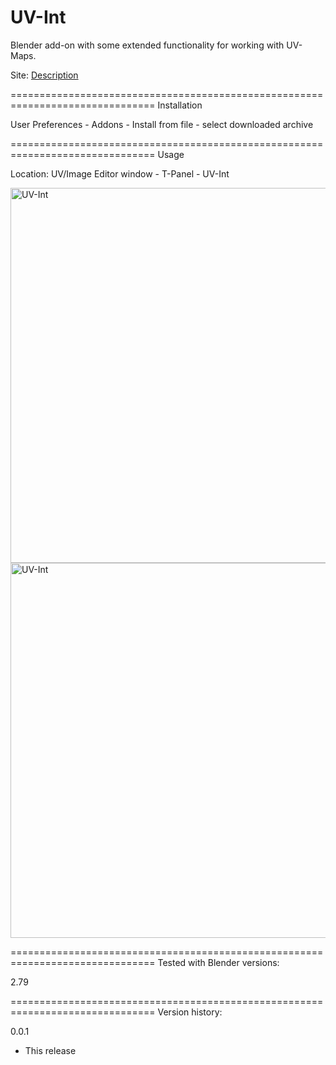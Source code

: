 # UV-Int
Blender add-on with some extended functionality for working with UV-Maps.

Site: <a href="https://b3d.interplanety.org/en/uv-int-add-on/">Description</a>

===============================================================================
Installation

User Preferences - Addons - Install from file - select downloaded archive

===============================================================================
Usage

Location: UV/Image Editor window - T-Panel - UV-Int

<img src="https://b3d.interplanety.org/wp-content/upload_content/2017/11/sample1.gif" title="UV-Int" width = 600>

<img src="https://b3d.interplanety.org/wp-content/upload_content/2017/11/sample2.gif" title="UV-Int" width = 600>

===============================================================================
Tested with Blender versions:

2.79

===============================================================================
Version history:

0.0.1
- This release
